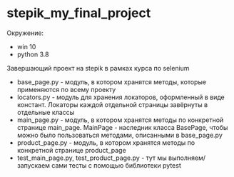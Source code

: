 # stepik_my_final_project
Окружение:
* win 10
* python 3.8

Завершающий проект на stepik в рамках курса по selenium
* base_page.py - модуль, в котором хранятся методы, которые применяются по всему проекту
* locators.py - модуль для хранения локаторов, оформленный в виде констант. Локаторы каждой отдельной страницы завёрнуты в отдельные классы
* main_page.py - модуль, в котором хранятся методы по конкретной странице main_page. MainPage - наследник класса BasePage, чтобы можно было пользоваться методами, описанными в base_page.py
* product_page.py - модуль, в котором хранятся методы по конкретной странице product_page
* test_main_page.py, test_product_page.py - тут мы выполняем/запускаем сами тесты с помощью библиотеки pytest
